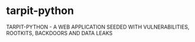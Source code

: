 # tarpit-python
TARPIT-PYTHON - A WEB APPLICATION SEEDED WITH VULNERABILITIES, ROOTKITS, BACKDOORS AND DATA LEAKS
